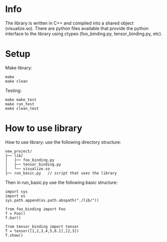 # Info
The library is written in C++ and compiled into a shared object (visualize.so).
There are python files available that provide the python interface to the library using ctypes (foo_binding.py, tensor_binding.py, etc).

# Setup
Make library:
```
make 
make clean
```
Testing:
```
make make_test
make run_test
make clean_test
```
# How to use library
How to use library: use the following directory structure:
```
new_project/
├── lib/
│   ├── foo_binding.py
│   ├── tensor_binding.py
│   └── visualize.so
├── run_basic.py   // script that uses the library
```
Then in run_basic.py use the following basic structure:
```
import sys
import os
sys.path.append(os.path.abspath("./lib/"))

from foo_binding import Foo
f = Foo()
f.bar()

from tensor_binding import tensor
T = tensor([1,2,3,4,5,6.1],[2,3])
T.show()
```
